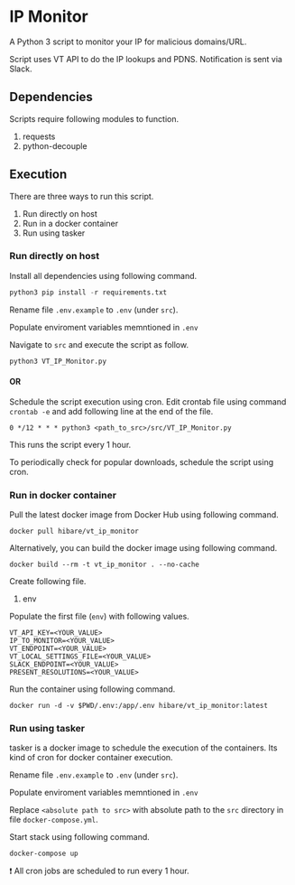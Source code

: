 # IP Monitor

A Python 3 script to monitor your IP for malicious domains/URL.

Script uses VT API to do the IP lookups and PDNS. Notification is sent via Slack.

## Dependencies

Scripts require following modules to function.

1. requests
2. python-decouple

## Execution

There are three ways to run this script.

1. Run directly on host
2. Run in a docker container
3. Run using tasker

### Run directly on host

Install all dependencies using following command.

```python
python3 pip install -r requirements.txt
```

Rename file `.env.example` to `.env` (under `src`).

Populate enviroment variables memntioned in `.env`

Navigate to `src` and execute the script as follow.

```python
python3 VT_IP_Monitor.py
```

#### OR

Schedule the script execution using cron. Edit crontab file using command `crontab -e` and add following line at the end of the file.

```
0 */12 * * * python3 <path_to_src>/src/VT_IP_Monitor.py
```

This runs the script every 1 hour.

To periodically check for popular downloads, schedule the script using cron.

### Run in docker container

Pull the latest docker image from Docker Hub using following command.

```shell
docker pull hibare/vt_ip_monitor
```

Alternatively, you can build the docker image using following command.

```shell
docker build --rm -t vt_ip_monitor . --no-cache
```

Create following file.

1. env

Populate the first file (`env`) with following values.

```
VT_API_KEY=<YOUR_VALUE>
IP_TO_MONITOR=<YOUR_VALUE>
VT_ENDPOINT=<YOUR_VALUE>
VT_LOCAL_SETTINGS_FILE=<YOUR_VALUE>
SLACK_ENDPOINT=<YOUR_VALUE>
PRESENT_RESOLUTIONS=<YOUR_VALUE>
```

Run the container using following command.

```shell
docker run -d -v $PWD/.env:/app/.env hibare/vt_ip_monitor:latest
```

### Run using tasker

tasker is a docker image to schedule the execution of the containers. Its kind of cron for docker container execution.

Rename file `.env.example` to `.env` (under `src`).

Populate enviroment variables memntioned in `.env`

Replace `<absolute path to src>` with absolute path to the `src` directory in file `docker-compose.yml`.

Start stack using following command.

```shell
docker-compose up
```

:exclamation: All cron jobs are scheduled to run every 1 hour.
